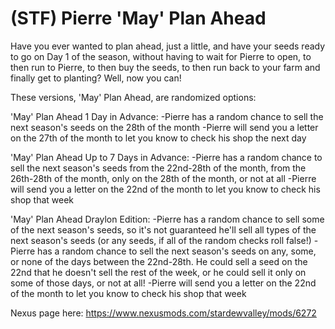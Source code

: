 # (STF) Pierre 'May' Plan Ahead
Have you ever wanted to plan ahead, just a little, and have your seeds ready to go on Day 1 of the season, without having to wait for Pierre to open, to then run to Pierre, to then buy the seeds, to then run back to your farm and finally get to planting? Well, now you can!

These versions, 'May' Plan Ahead, are randomized options:

'May' Plan Ahead 1 Day in Advance:
-Pierre has a random chance to sell the next season's seeds on the 28th of the month
-Pierre will send you a letter on the 27th of the month to let you know to check his shop the next day


'May' Plan Ahead Up to 7 Days in Advance:
-Pierre has a random chance to sell the next season's seeds from the 22nd-28th of the month, from the 26th-28th of the month, only on the 28th of the month, or not at all
-Pierre will send you a letter on the 22nd of the month to let you know to check his shop that week


'May' Plan Ahead Draylon Edition:
-Pierre has a random chance to sell some of the next season's seeds, so it's not guaranteed he'll sell all types of the next season's seeds (or any seeds, if all of the random checks roll false!)
-Pierre has a random chance to sell the next season's seeds on any, some, or none of the days between the 22nd-28th. He could sell a seed on the 22nd that he doesn't sell the rest of the week, or he could sell it only on some of those days, or not at all!
-Pierre will send you a letter on the 22nd of the month to let you know to check his shop that week

Nexus page here: https://www.nexusmods.com/stardewvalley/mods/6272
